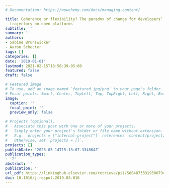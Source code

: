 ```yaml
---
# Documentation: https://wowchemy.com/docs/managing-content/

title: Coherence or flexibility? The paradox of change for developers’ digital innovation
  trajectory on open platforms
subtitle: ''
summary: ''
authors:
- Sabine Brunswicker
- Aaron Schecter
tags: []
categories: []
date: '2019-01-01'
lastmod: 2021-02-15T18:58:39-05:00
featured: false
draft: false

# Featured image
# To use, add an image named `featured.jpg/png` to your page's folder.
# Focal points: Smart, Center, TopLeft, Top, TopRight, Left, Right, BottomLeft, Bottom, BottomRight.
image:
  caption: ''
  focal_point: ''
  preview_only: false

# Projects (optional).
#   Associate this post with one or more of your projects.
#   Simply enter your project's folder or file name without extension.
#   E.g. `projects = ["internal-project"]` references `content/project/deep-learning/index.md`.
#   Otherwise, set `projects = []`.
projects: []
publishDate: '2023-05-14T15:13:07.334864Z'
publication_types:
- '2'
abstract: ''
publication: ''
url_pdf: https://linkinghub.elsevier.com/retrieve/pii/S0048733319300794
doi: 10.1016/j.respol.2019.03.016
---
```

